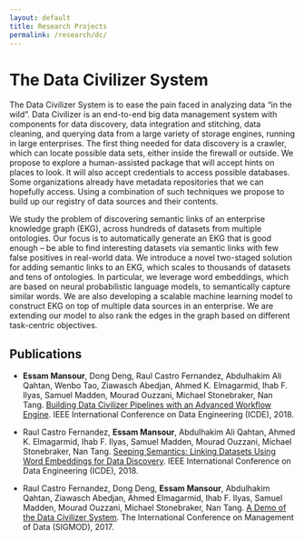```yaml
---
layout: default
title: Research Projects
permalink: /research/dc/
---
```


# The Data Civilizer System

The Data Civilizer System is to ease the pain faced in analyzing data “in the wild”. Data Civilizer is an end-to-end big data management system with components for data discovery, data integration and stitching, data cleaning, and querying data from a large variety of storage engines, running in large enterprises. The first thing needed for data discovery is a crawler, which can locate possible data sets, either inside the firewall or outside.  We propose to explore a human-assisted package that will accept hints on places to look.  It will also accept credentials to access possible databases.  Some organizations already have metadata repositories that we can hopefully access.  Using a combination of such techniques we propose to build up our registry of data sources and their contents. 

We study the problem of discovering semantic links of an enterprise knowledge graph (EKG), across hundreds of datasets from multiple ontologies. Our focus is to automatically generate an EKG that is good enough – be able to find interesting datasets via semantic links with few false positives in real-world data. We introduce a novel two-staged solution for adding semantic links to an EKG, which scales to thousands of datasets and tens of ontologies. In particular, we leverage word embeddings, which are based on neural probabilistic language models, to semantically capture similar words. We are also developing a scalable machine learning model to construct EKG on top of multiple data sources in an enterprise. We are extending our model to also rank the edges in the graph based on different task-centric objectives.


## Publications

- **Essam Mansour**, Dong Deng, Raul Castro Fernandez, Abdulhakim Ali Qahtan, Wenbo Tao, Ziawasch Abedjan, Ahmed K. Elmagarmid, Ihab F. Ilyas, Samuel Madden, Mourad Ouzzani, Michael Stonebraker, Nan Tang. [Building Data Civilizer Pipelines with an Advanced Workflow Engine](https://ieeexplore.ieee.org/document/8509405). IEEE International Conference on Data Engineering (ICDE), 2018.

- Raul Castro Fernandez, **Essam Mansour**, Abdulhakim Ali Qahtan, Ahmed K. Elmagarmid, Ihab F. Ilyas, Samuel Madden, Mourad Ouzzani, Michael Stonebraker, Nan Tang. [Seeping Semantics: Linking Datasets Using Word Embeddings for Data Discovery](https://ieeexplore.ieee.org/document/8509314). IEEE International Conference on Data Engineering (ICDE), 2018.

- Raul Castro Fernandez, Dong Deng, **Essam Mansour**, Abdulhakim Qahtan, Ziawasch Abedjan, Ahmed Elmagarmid, Ihab F. Ilyas, Samuel Madden, Mourad Ouzzani, Michael Stonebraker, Nan Tang. [A Demo of the Data Civilizer System](/publications/paper/p1639-castro-fernandez.pdf). The International Conference on Management of Data  (SIGMOD), 2017.
